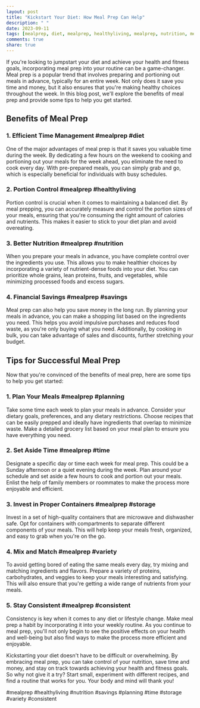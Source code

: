 ```yaml
---
layout: post
title: "Kickstart Your Diet: How Meal Prep Can Help"
description: " "
date: 2023-09-11
tags: [mealprep, diet, mealprep, healthyliving, mealprep, nutrition, mealprep, savings, mealprep, planning, mealprep, time, mealprep, storage, mealprep, variety, mealprep, consistent, mealprep, healthyliving, nutrition, savings, planning, time, storage, variety, consistent]
comments: true
share: true
---
```


If you're looking to jumpstart your diet and achieve your health and fitness goals, incorporating meal prep into your routine can be a game-changer. Meal prep is a popular trend that involves preparing and portioning out meals in advance, typically for an entire week. Not only does it save you time and money, but it also ensures that you're making healthy choices throughout the week. In this blog post, we'll explore the benefits of meal prep and provide some tips to help you get started.

## Benefits of Meal Prep

### 1. Efficient Time Management #mealprep #diet

One of the major advantages of meal prep is that it saves you valuable time during the week. By dedicating a few hours on the weekend to cooking and portioning out your meals for the week ahead, you eliminate the need to cook every day. With pre-prepared meals, you can simply grab and go, which is especially beneficial for individuals with busy schedules.

### 2. Portion Control #mealprep #healthyliving

Portion control is crucial when it comes to maintaining a balanced diet. By meal prepping, you can accurately measure and control the portion sizes of your meals, ensuring that you're consuming the right amount of calories and nutrients. This makes it easier to stick to your diet plan and avoid overeating.

### 3. Better Nutrition #mealprep #nutrition

When you prepare your meals in advance, you have complete control over the ingredients you use. This allows you to make healthier choices by incorporating a variety of nutrient-dense foods into your diet. You can prioritize whole grains, lean proteins, fruits, and vegetables, while minimizing processed foods and excess sugars.

### 4. Financial Savings #mealprep #savings

Meal prep can also help you save money in the long run. By planning your meals in advance, you can make a shopping list based on the ingredients you need. This helps you avoid impulsive purchases and reduces food waste, as you're only buying what you need. Additionally, by cooking in bulk, you can take advantage of sales and discounts, further stretching your budget.

## Tips for Successful Meal Prep

Now that you're convinced of the benefits of meal prep, here are some tips to help you get started:

### 1. Plan Your Meals #mealprep #planning

Take some time each week to plan your meals in advance. Consider your dietary goals, preferences, and any dietary restrictions. Choose recipes that can be easily prepped and ideally have ingredients that overlap to minimize waste. Make a detailed grocery list based on your meal plan to ensure you have everything you need.

### 2. Set Aside Time #mealprep #time

Designate a specific day or time each week for meal prep. This could be a Sunday afternoon or a quiet evening during the week. Plan around your schedule and set aside a few hours to cook and portion out your meals. Enlist the help of family members or roommates to make the process more enjoyable and efficient.

### 3. Invest in Proper Containers #mealprep #storage

Invest in a set of high-quality containers that are microwave and dishwasher safe. Opt for containers with compartments to separate different components of your meals. This will help keep your meals fresh, organized, and easy to grab when you're on the go.

### 4. Mix and Match #mealprep #variety

To avoid getting bored of eating the same meals every day, try mixing and matching ingredients and flavors. Prepare a variety of proteins, carbohydrates, and veggies to keep your meals interesting and satisfying. This will also ensure that you're getting a wide range of nutrients from your meals.

### 5. Stay Consistent #mealprep #consistent

Consistency is key when it comes to any diet or lifestyle change. Make meal prep a habit by incorporating it into your weekly routine. As you continue to meal prep, you'll not only begin to see the positive effects on your health and well-being but also find ways to make the process more efficient and enjoyable.

Kickstarting your diet doesn't have to be difficult or overwhelming. By embracing meal prep, you can take control of your nutrition, save time and money, and stay on track towards achieving your health and fitness goals. So why not give it a try? Start small, experiment with different recipes, and find a routine that works for you. Your body and mind will thank you!

#mealprep #healthyliving #nutrition #savings #planning #time #storage #variety #consistent